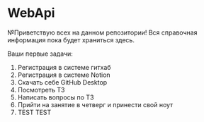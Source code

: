 # WebApi
№Приветствую всех на данном репозитории!
Вся справочная информация пока будет храниться здесь.

Ваши первые задачи:

1. Регистрация в системе гитхаб
2. Регистрация в системе Notion
3. Скачать себе GitHub Desktop
4. Посмотреть ТЗ
5. Написать вопросы по ТЗ
6. Прийти на занятие в четверг и принести свой ноут
7. TEST TEST